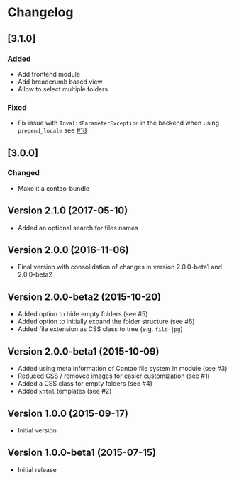 # Changelog

## [3.1.0]

### Added

 - Add frontend module
 - Add breadcrumb based view
 - Allow to select multiple folders
 
### Fixed
 
 - Fix issue with `InvalidParameterException` in the backend when using `prepend_locale` see
   [#18](https://github.com/hofff/contao-recursive-download-folder/issues/18)


## [3.0.0]

### Changed

 - Make it a contao-bundle

## Version 2.1.0 (2017-05-10)

- Added an optional search for files names

## Version 2.0.0 (2016-11-06)

- Final version with consolidation of changes in version 2.0.0-beta1 and 2.0.0-beta2

## Version 2.0.0-beta2 (2015-10-20)

- Added option to hide empty folders (see #5)
- Added option to initially expand the folder structure (see #6)
- Added file extension as CSS class to tree (e.g. `file-jpg`)

## Version 2.0.0-beta1 (2015-10-09)

- Added using meta information of Contao file system in module (see #3)
- Reduced CSS / removed images for easier customization (see #1)
- Added a CSS class for empty folders (see #4)
- Added `xhtml` templates (see #2)

## Version 1.0.0 (2015-09-17)
- Initial version

## Version 1.0.0-beta1 (2015-07-15)

- Initial release
